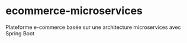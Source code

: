 # ecommerce-microservices
Plateforme e-commerce basée sur une architecture microservices avec Spring Boot
